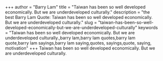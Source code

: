 +++
author = "Barry Lam"
title = "Taiwan has been so well developed economically. But we are underdeveloped culturally."
description = "the best Barry Lam Quote: Taiwan has been so well developed economically. But we are underdeveloped culturally."
slug = "taiwan-has-been-so-well-developed-economically-but-we-are-underdeveloped-culturally"
keywords = "Taiwan has been so well developed economically. But we are underdeveloped culturally.,barry lam,barry lam quotes,barry lam quote,barry lam sayings,barry lam saying,quotes, sayings,quote, saying, motivation"
+++
Taiwan has been so well developed economically. But we are underdeveloped culturally.

